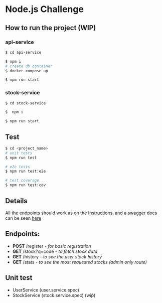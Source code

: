 # Node.js Challenge

## How to run the project (WIP)

### api-service

```bash
$ cd api-service

$ npm i
# create db container
$ docker-compose up

$ npm run start
```

### stock-service

```bash
$ cd stock-service

$  npm i

$ npm run start
```

## Test

```bash
$ cd <project_name>
# unit tests
$ npm run test

# e2e tests
$ npm run test:e2e

# test coverage
$ npm run test:cov
```

## Details

All the endpoints should work as on the Instructions, and a swagger docs can be seen [here](http://localhost:3001/docs)

## Endpoints:

- **POST** /register - _for basic registration_
- **GET** /stock?q=code - _to fetch stock data_
- **GET** /history - _to see the user stock history_
- **GET** /stats - _to see the most requested stocks (admin only route)_

## Unit test

- UserService (user.service.spec)
- StockService (stock.service.spec) (wiṕ)
